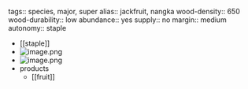 tags:: species, major, super
alias:: jackfruit, nangka
wood-density:: 650
wood-durability:: low
abundance:: yes
supply:: no
margin:: medium
autonomy:: staple

- [[staple]]
- ![image.png](https://peach-geographical-bat-397.mypinata.cloud/ipfs/QmYEJQa6yCb2DgVUY9zrHKEipQ6CjVXsWUC1KC2NMhdoJ9)
- ![image.png](https://peach-geographical-bat-397.mypinata.cloud/ipfs/QmSUzNvQT21jX1nviWRfpe1NcU9Gf7K5hiWbAnDSDs2SvR)
- products
	- [[fruit]]